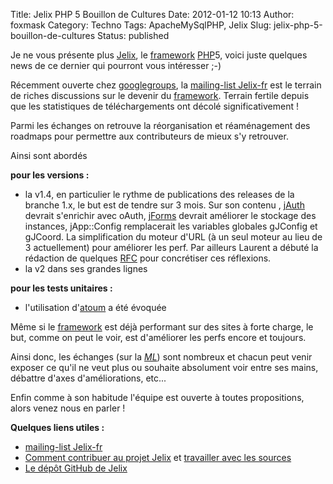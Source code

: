 Title: Jelix PHP 5 Bouillon de Cultures 
Date: 2012-01-12 10:13
Author: foxmask
Category: Techno
Tags: ApacheMySqlPHP, Jelix
Slug: jelix-php-5-bouillon-de-cultures
Status: published

Je ne vous présente plus [Jelix](http://jelix.org "PHP5 framework"), le
[framework](http://fr.wikipedia.org/wiki/Framework)
[PHP](http://php.net)5, voici juste quelques news de ce dernier qui
pourront vous intéresser ;-)

Récemment ouverte chez
[googlegroups](http://groups.google.com/group/jelix-fr), la
[mailing-list Jelix-fr](http://groups.google.com/group/jelix-fr) est le
terrain de riches discussions sur le devenir du
[framework](http://fr.wikipedia.org/wiki/Framework). Terrain fertile
depuis que les statistiques de téléchargements ont décolé
significativement !

Parmi les échanges on retrouve la réorganisation et réaménagement des
roadmaps pour permettre aux contributeurs de mieux s'y retrouver.

Ainsi sont abordés

**pour les versions :**

-   la v1.4, en particulier le rythme de publications des releases de la
    branche 1.x, le but est de tendre sur 3 mois. Sur son contenu ,
    [jAuth](http://jelix.org/articles/fr/manuel-1.3/authentification "le système d'authentification")
    devrait s'enrichir avec oAuth,
    [jForms](http://jelix.org/articles/fr/manuel-1.3/jforms "le système de gestion de formulaires")
    devrait améliorer le stockage des instances, jApp::Config
    remplacerait les variables globales gJConfig et gJCoord. La
    simplification du moteur d'URL (à un seul moteur au lieu de 3
    actuellement) pour améliorer les perf. Par ailleurs Laurent a débuté
    la rédaction de quelques [RFC](http://developer.jelix.org/wiki/rfc/)
    pour concrétiser ces réflexions.
-   la v2 dans ses grandes lignes

**pour les tests unitaires :**

-   l'utilisation
    d'[atoum](https://github.com/mageekguy/atoum "Framework de Tests Unitaires")
    a été évoquée

Même si le [framework](http://fr.wikipedia.org/wiki/Framework) est déjà
performant sur des sites à forte charge, le but, comme on peut le voir,
est d'améliorer les perfs encore et toujours.

Ainsi donc, les échanges (sur la
[*ML*](http://groups.google.com/group/jelix-fr)) sont nombreux et chacun
peut venir exposer ce qu'il ne veut plus ou souhaite absolument voir
entre ses mains, débattre d'axes d'améliorations, etc...

Enfin comme à son habitude l'équipe est ouverte à toutes propositions,
alors venez nous en parler !

**Quelques liens utiles :**

-   [mailing-list Jelix-fr](http://groups.google.com/group/jelix-fr)
-   [Comment contribuer au projet
    Jelix](http://developer.jelix.org/wiki/fr/contribuer) et [travailler
    avec les sources](http://developer.jelix.org/wiki/fr/sources)
-   [Le dépôt GitHub de Jelix](https://github.com/jelix/)

